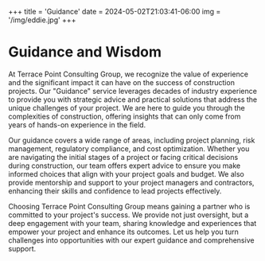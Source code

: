 +++
title = 'Guidance'
date = 2024-05-02T21:03:41-06:00
img = '/img/eddie.jpg'
+++

# Guidance and Wisdom

At Terrace Point Consulting Group, we recognize the value of experience and the significant impact it can have on the success of construction projects. Our "Guidance" service leverages decades of industry experience to provide you with strategic advice and practical solutions that address the unique challenges of your project. We are here to guide you through the complexities of construction, offering insights that can only come from years of hands-on experience in the field.

Our guidance covers a wide range of areas, including project planning, risk management, regulatory compliance, and cost optimization. Whether you are navigating the initial stages of a project or facing critical decisions during construction, our team offers expert advice to ensure you make informed choices that align with your project goals and budget. We also provide mentorship and support to your project managers and contractors, enhancing their skills and confidence to lead projects effectively.

Choosing Terrace Point Consulting Group means gaining a partner who is committed to your project's success. We provide not just oversight, but a deep engagement with your team, sharing knowledge and experiences that empower your project and enhance its outcomes. Let us help you turn challenges into opportunities with our expert guidance and comprehensive support.